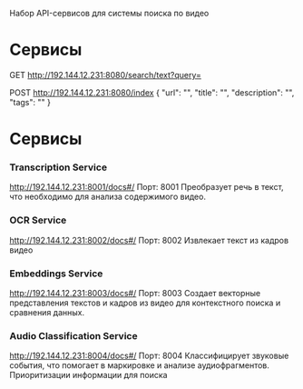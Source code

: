Набор API-сервисов для системы поиска по видео

# Сервисы

GET http://192.144.12.231:8080/search/text?query=

POST http://192.144.12.231:8080/index
{
  "url": "",
  "title": "",
  "description": "",
  "tags": ""
}

# Сервисы
### Transcription Service
http://192.144.12.231:8001/docs#/
Порт: 8001
Преобразует речь в текст, что необходимо для анализа содержимого видео.

### OCR Service
http://192.144.12.231:8002/docs#/
Порт: 8002
Извлекает текст из кадров видео

### Embeddings Service
http://192.144.12.231:8003/docs#/
Порт: 8003
Создает векторные представления текстов и кадров из видео для контекстного поиска и сравнения данных.

### Audio Classification Service
http://192.144.12.231:8004/docs#/
Порт: 8004
Классифицирует звуковые события, что помогает в маркировке и анализе аудиофрагментов.
Приоритизации информации для поиска
